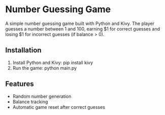 # Number Guessing Game
A simple number guessing game built with Python and Kivy. The player guesses a number between 1 and 100, earning $1 for correct guesses and losing $1 for incorrect guesses (if balance > 0).

## Installation
1. Install Python and Kivy: pip install kivy
2. Run the game: python main.py

## Features
- Random number generation
- Balance tracking
- Automatic game reset after correct guesses

<!-- GitAds-Verify: PYVO2G72IFOMGXSQL426CYQ693F74K8U -->